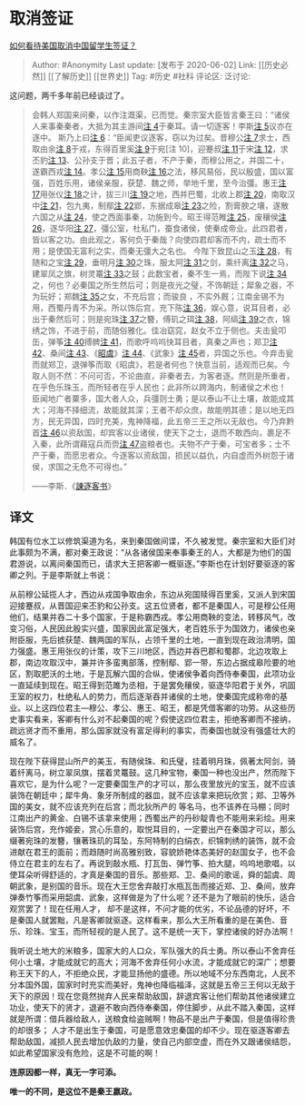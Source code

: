 # 取消签证
[如何看待美国取消中国留学生签证？](https://www.zhihu.com/question/398300808/answer/1259354942)

> Author: #Anonymity
> Last update: [发布于 2020-06-02]
> Link: [[历史必然]] [[了解历史]] [[世界史]]
> Tag: #历史 #社科
> 评论区:
> 泛讨论:

这问题，两千多年前已经谈过了。

> 会韩人郑国来间秦，以作注溉渠，已而觉。秦宗室大臣皆言秦王曰：“诸侯人来事秦秦者，大抵为其主游间[注 4](https://link.zhihu.com/?target=https%3A//zh.m.wikipedia.org/zh-sg/%25E8%25AB%25AB%25E9%2580%2590%25E5%25AE%25A2%25E6%259B%25B8%23cite_note-13)于秦耳。请一切逐客！李斯[注 5](https://link.zhihu.com/?target=https%3A//zh.m.wikipedia.org/zh-sg/%25E8%25AB%25AB%25E9%2580%2590%25E5%25AE%25A2%25E6%259B%25B8%23cite_note-14)议亦在逐中。
> 斯乃上曰[注 6](https://link.zhihu.com/?target=https%3A//zh.m.wikipedia.org/zh-sg/%25E8%25AB%25AB%25E9%2580%2590%25E5%25AE%25A2%25E6%259B%25B8%23cite_note-15)：“臣闻吏议逐客，窃以为过矣。昔穆公[注 7](https://link.zhihu.com/?target=https%3A//zh.m.wikipedia.org/zh-sg/%25E8%25AB%25AB%25E9%2580%2590%25E5%25AE%25A2%25E6%259B%25B8%23cite_note-16)求士，西取由余[注 8](https://link.zhihu.com/?target=https%3A//zh.m.wikipedia.org/zh-sg/%25E8%25AB%25AB%25E9%2580%2590%25E5%25AE%25A2%25E6%259B%25B8%23cite_note-17)于戎，东得百里奚[注 9](https://link.zhihu.com/?target=https%3A//zh.m.wikipedia.org/zh-sg/%25E8%25AB%25AB%25E9%2580%2590%25E5%25AE%25A2%25E6%259B%25B8%23cite_note-18)于宛[注 10]，迎蹇叔[注 11](https://link.zhihu.com/?target=https%3A//zh.m.wikipedia.org/zh-sg/%25E8%25AB%25AB%25E9%2580%2590%25E5%25AE%25A2%25E6%259B%25B8%23cite_note-20)于宋[注 12](https://link.zhihu.com/?target=https%3A//zh.m.wikipedia.org/zh-sg/%25E8%25AB%25AB%25E9%2580%2590%25E5%25AE%25A2%25E6%259B%25B8%23cite_note-21)，求丕豹[注 13](https://link.zhihu.com/?target=https%3A//zh.m.wikipedia.org/zh-sg/%25E8%25AB%25AB%25E9%2580%2590%25E5%25AE%25A2%25E6%259B%25B8%23cite_note-22)、公孙支于晋；此五子者，不产于秦，而穆公用之，并国二十，遂霸西戎[注 14](https://link.zhihu.com/?target=https%3A//zh.m.wikipedia.org/zh-sg/%25E8%25AB%25AB%25E9%2580%2590%25E5%25AE%25A2%25E6%259B%25B8%23cite_note-23)。孝公[注 15](https://link.zhihu.com/?target=https%3A//zh.m.wikipedia.org/zh-sg/%25E8%25AB%25AB%25E9%2580%2590%25E5%25AE%25A2%25E6%259B%25B8%23cite_note-24)用商鞅[注 16](https://link.zhihu.com/?target=https%3A//zh.m.wikipedia.org/zh-sg/%25E8%25AB%25AB%25E9%2580%2590%25E5%25AE%25A2%25E6%259B%25B8%23cite_note-25)之法，移风易俗，民以殷盛，国以富强，百姓乐用，诸侯亲服，获楚、魏之师，举地千里，至今治彊。惠王[注 17](https://link.zhihu.com/?target=https%3A//zh.m.wikipedia.org/zh-sg/%25E8%25AB%25AB%25E9%2580%2590%25E5%25AE%25A2%25E6%259B%25B8%23cite_note-26)用张仪[注 18](https://link.zhihu.com/?target=https%3A//zh.m.wikipedia.org/zh-sg/%25E8%25AB%25AB%25E9%2580%2590%25E5%25AE%25A2%25E6%259B%25B8%23cite_note-27)之计，拔三川[注 19](https://link.zhihu.com/?target=https%3A//zh.m.wikipedia.org/zh-sg/%25E8%25AB%25AB%25E9%2580%2590%25E5%25AE%25A2%25E6%259B%25B8%23cite_note-28)之地，西并巴蜀，北收上郡[注 20](https://link.zhihu.com/?target=https%3A//zh.m.wikipedia.org/zh-sg/%25E8%25AB%25AB%25E9%2580%2590%25E5%25AE%25A2%25E6%259B%25B8%23cite_note-29)，南取汉中[注 21](https://link.zhihu.com/?target=https%3A//zh.m.wikipedia.org/zh-sg/%25E8%25AB%25AB%25E9%2580%2590%25E5%25AE%25A2%25E6%259B%25B8%23cite_note-30)，包九夷，制鄢[注 22](https://link.zhihu.com/?target=https%3A//zh.m.wikipedia.org/zh-sg/%25E8%25AB%25AB%25E9%2580%2590%25E5%25AE%25A2%25E6%259B%25B8%23cite_note-31)郢，东据成皋[注 23](https://link.zhihu.com/?target=https%3A//zh.m.wikipedia.org/zh-sg/%25E8%25AB%25AB%25E9%2580%2590%25E5%25AE%25A2%25E6%259B%25B8%23cite_note-32)之险，割膏腴之壤，遂散六国之从[注 24](https://link.zhihu.com/?target=https%3A//zh.m.wikipedia.org/zh-sg/%25E8%25AB%25AB%25E9%2580%2590%25E5%25AE%25A2%25E6%259B%25B8%23cite_note-33)，使之西面事秦，功施到今。昭王得范睢[注 25](https://link.zhihu.com/?target=https%3A//zh.m.wikipedia.org/zh-sg/%25E8%25AB%25AB%25E9%2580%2590%25E5%25AE%25A2%25E6%259B%25B8%23cite_note-34)，废穰侯[注 26](https://link.zhihu.com/?target=https%3A//zh.m.wikipedia.org/zh-sg/%25E8%25AB%25AB%25E9%2580%2590%25E5%25AE%25A2%25E6%259B%25B8%23cite_note-35)，逐华阳[注 27](https://link.zhihu.com/?target=https%3A//zh.m.wikipedia.org/zh-sg/%25E8%25AB%25AB%25E9%2580%2590%25E5%25AE%25A2%25E6%259B%25B8%23cite_note-36)，彊公室，杜私门，蚕食诸侯，使秦成帝业。此四君者，皆以客之功。由此观之，客何负于秦哉？向使四君却客而不内，疏士而不用；是使国无富利之实，而秦无彊大之名也。
> 今陛下致昆山之玉[注 28](https://link.zhihu.com/?target=https%3A//zh.m.wikipedia.org/zh-sg/%25E8%25AB%25AB%25E9%2580%2590%25E5%25AE%25A2%25E6%259B%25B8%23cite_note-37)，有随和之宝[注 29](https://link.zhihu.com/?target=https%3A//zh.m.wikipedia.org/zh-sg/%25E8%25AB%25AB%25E9%2580%2590%25E5%25AE%25A2%25E6%259B%25B8%23cite_note-38)，垂明月[注 30](https://link.zhihu.com/?target=https%3A//zh.m.wikipedia.org/zh-sg/%25E8%25AB%25AB%25E9%2580%2590%25E5%25AE%25A2%25E6%259B%25B8%23cite_note-39)之珠，服太阿[注 31](https://link.zhihu.com/?target=https%3A//zh.m.wikipedia.org/zh-sg/%25E8%25AB%25AB%25E9%2580%2590%25E5%25AE%25A2%25E6%259B%25B8%23cite_note-40)之剑，乘纤离[注 32](https://link.zhihu.com/?target=https%3A//zh.m.wikipedia.org/zh-sg/%25E8%25AB%25AB%25E9%2580%2590%25E5%25AE%25A2%25E6%259B%25B8%23cite_note-41)之马，建翠凤之旗，树灵鼍[注 33](https://link.zhihu.com/?target=https%3A//zh.m.wikipedia.org/zh-sg/%25E8%25AB%25AB%25E9%2580%2590%25E5%25AE%25A2%25E6%259B%25B8%23cite_note-42)之鼓；此数宝者，秦不生一焉，而陛下说[注 34](https://link.zhihu.com/?target=https%3A//zh.m.wikipedia.org/zh-sg/%25E8%25AB%25AB%25E9%2580%2590%25E5%25AE%25A2%25E6%259B%25B8%23cite_note-43)之，何也？必秦国之所生然后可；则是夜光之璧，不饰朝廷；犀象之器，不为玩好；郑魏[注 35](https://link.zhihu.com/?target=https%3A//zh.m.wikipedia.org/zh-sg/%25E8%25AB%25AB%25E9%2580%2590%25E5%25AE%25A2%25E6%259B%25B8%23cite_note-44)之女，不充后宫；而骏良 ，不实外厩；江南金锡不为用，西蜀丹青不为采。所以饰后宫，充下陈[注 36](https://link.zhihu.com/?target=https%3A//zh.m.wikipedia.org/zh-sg/%25E8%25AB%25AB%25E9%2580%2590%25E5%25AE%25A2%25E6%259B%25B8%23cite_note-45)，娱心意，说耳目者，必出于秦然后可；则是宛珠[注 37](https://link.zhihu.com/?target=https%3A//zh.m.wikipedia.org/zh-sg/%25E8%25AB%25AB%25E9%2580%2590%25E5%25AE%25A2%25E6%259B%25B8%23cite_note-46)之簪，傅玑之珥[注 38](https://link.zhihu.com/?target=https%3A//zh.m.wikipedia.org/zh-sg/%25E8%25AB%25AB%25E9%2580%2590%25E5%25AE%25A2%25E6%259B%25B8%23cite_note-47)，阿缟[注 39](https://link.zhihu.com/?target=https%3A//zh.m.wikipedia.org/zh-sg/%25E8%25AB%25AB%25E9%2580%2590%25E5%25AE%25A2%25E6%259B%25B8%23cite_note-48)之衣，锦绣之饰，不进于前，而随俗雅化。佳冶窈窕，赵女不立于侧也。夫击瓮叩缶，弹筝[注 40](https://link.zhihu.com/?target=https%3A//zh.m.wikipedia.org/zh-sg/%25E8%25AB%25AB%25E9%2580%2590%25E5%25AE%25A2%25E6%259B%25B8%23cite_note-49)搏髀[注 41](https://link.zhihu.com/?target=https%3A//zh.m.wikipedia.org/zh-sg/%25E8%25AB%25AB%25E9%2580%2590%25E5%25AE%25A2%25E6%259B%25B8%23cite_note-50)，而歌呼呜呜快耳目者，真秦之声也；郑卫[注 42](https://link.zhihu.com/?target=https%3A//zh.m.wikipedia.org/zh-sg/%25E8%25AB%25AB%25E9%2580%2590%25E5%25AE%25A2%25E6%259B%25B8%23cite_note-51)、桑间[注 43](https://link.zhihu.com/?target=https%3A//zh.m.wikipedia.org/zh-sg/%25E8%25AB%25AB%25E9%2580%2590%25E5%25AE%25A2%25E6%259B%25B8%23cite_note-52)、《[昭虞](https://www.zhihu.com/search?q=%E6%98%AD%E8%99%9E&search_source=Entity&hybrid_search_source=Entity&hybrid_search_extra=%7B%22sourceType%22%3A%22answer%22%2C%22sourceId%22%3A1259354942%7D)》[注 44](https://link.zhihu.com/?target=https%3A//zh.m.wikipedia.org/zh-sg/%25E8%25AB%25AB%25E9%2580%2590%25E5%25AE%25A2%25E6%259B%25B8%23cite_note-53)、《武象》[注 45](https://link.zhihu.com/?target=https%3A//zh.m.wikipedia.org/zh-sg/%25E8%25AB%25AB%25E9%2580%2590%25E5%25AE%25A2%25E6%259B%25B8%23cite_note-54)者，异国之乐也。今弃击瓮而就郑卫，退弹筝而取《昭虞》，若是者何也？快意当前，适观而已矣。今取人则不然：不问可否，不论曲直，非秦者去，为客者逐。然则是所重者，在乎色乐珠玉，而所轻者在乎人民也；此非所以跨海内，制诸侯之术也！
> 臣闻地广者粟多，国大者人众，兵彊则士勇；是以泰山不让土壤，故能成其大；河海不择细流，故能就其深；王者不却众庶，故能明其德；是以地无四方，民无异国，四时充美，鬼神降福，此五帝三王之所以无敌也。今乃弃黔首[注 46](https://link.zhihu.com/?target=https%3A//zh.m.wikipedia.org/zh-sg/%25E8%25AB%25AB%25E9%2580%2590%25E5%25AE%25A2%25E6%259B%25B8%23cite_note-55)以资敌国，却宾客以业诸侯，使天下之士，退而不敢西向，裹足不入秦，此所谓藉寇兵而赍[注 47](https://link.zhihu.com/?target=https%3A//zh.m.wikipedia.org/zh-sg/%25E8%25AB%25AB%25E9%2580%2590%25E5%25AE%25A2%25E6%259B%25B8%23cite_note-56)盗粮者也。夫物不产于秦，可宝者多；士不产于秦，而愿忠者众。今逐客以资敌国，损民以益仇，内自虚而外树怨于诸侯，求国之无危不可得也。”
>
> ——李斯．《[諌逐客书](https://www.zhihu.com/search?q=%E8%AB%8C%E9%80%90%E5%AE%A2%E4%B9%A6&search_source=Entity&hybrid_search_source=Entity&hybrid_search_extra=%7B%22sourceType%22%3A%22answer%22%2C%22sourceId%22%3A1259354942%7D)》

## 译文
韩国有位水工以修筑渠道为名，来到秦国做间谍，不久被发觉。秦宗室和大臣们对此事颇为不满，都对秦王政说：“从各诸侯国来奉事秦王的人，大都是为他们的国君游说，以离间秦国而已，请求大王把客卿一概驱逐。”李斯也在计划好要驱逐的客卿之列。于是李斯就上书说：

从前穆公延揽人才，西边从戎国争取由余，东边从宛国赎得百里奚，又派人到宋国迎接蹇叔，从晋国迎来丕豹和公孙支。这五位贤者，都不是秦国人，可是穆公任用他们，结果并吞二十多个国家，于是称霸西戎。孝公用商鞅的变法，转移风气，改变习俗，人民因此殷实兴盛，国家因此富足强大，老百姓乐于为国效力，诸侯也亲附臣服，先后掳获楚、魏两国的军队，占领千里的土地，一直到现在政治清明，国力强盛。惠王用张仪的计策，攻下三川地区，西边并吞巴郡和蜀郡，北边攻取上郡，南边攻取汉中，兼并许多蛮夷部落，控制鄢、郢一带，东边占据成皋险要的地区，割取肥沃的土地，于是瓦解六国的合纵，使诸侯争着向西侍奉秦国，此项功业一直延续到现在。昭王得到范雎为丞相，于是罢免穰侯，驱逐华阳君于关外，巩固王室的权力，杜绝私人的势力，而后逐渐吞并诸侯的土地，使秦国完成称帝的基业。以上这四位君主—穆公、孝公、惠王、昭王，都是凭借客卿的功劳。从这些历史事实看来，客卿有什么对不起秦国的呢？假使这四位君主，拒绝客卿而不接纳，疏远贤才而不重用，那么国家就没有富足得利的事实，而秦国也就没有强盛壮大的威名了。

现在陛下获得昆山所产的美玉，有随侯珠、和氏璧，挂着明月珠，佩著太阿剑，骑着纤离马，树立翠凤旗，摆着灵鼍鼓。这几种宝物，秦国一种也没出产，然而陛下喜欢它，是为什么呢？一定要秦国生产的才可以，那么夜里放光的宝玉，就不应该装饰在朝廷中；犀牛角、象牙所制成的器皿，就不应该拿来把玩欣赏；郑、卫等外国的美女，就不应该充列在后宫；而北狄所产的 等名马，也不该养在马棚；同时江南出产的黄金、白锡不该拿来使用；西蜀出产的丹砂靛青也不能用来彩绘。用来装饰后宫，充作姬妾，赏心乐意的，取悦耳目的，一定要出产在秦国才可以，那么缀著宛珠的发簪，镶著珠玑的耳坠，东阿特制的白绢衣，织锦刺绣的装饰，就不会进献在君王的面前；而趋随时尚高雅别致，容貌娇艳体态美好的赵国女子，也不会侍立在君主的左右了。再说到敲水瓶、打瓦缶、弹竹筝、拍大腿，呜呜地歌唱，以使耳朵听得舒适的，才真是秦国的音乐。那些郑、卫、桑间的歌谣，舜的韶虞、周朝武象，是别国的音乐。现在大王您舍弃敲打水瓶瓦缶而接近郑、卫、桑间，放弃弹奏竹筝而采用韶虞、武象，这样做是为了什么呢？还不是为了眼前的快乐，适合观赏罢了！现在任用人才， 却不是这样，不问才能的优劣，不论品德的好坏，不是秦国人就罢黜，凡是客卿就驱逐。这样看来，那么大王所看重的是在美色、音乐、珍珠、宝玉，而所轻视的是人民了。这不是统一天下，掌控诸侯的好办法啊！

我听说土地大的米粮多，国家大的人口众，军队强大的兵士勇。所以泰山不舍弃任何小土壤，才能成就它的高大；河海不舍弃任何小水流，才能成就它的深广；想要称王天下的人，不拒绝众民，才能显扬他的盛德。所以地域不分东西南北，人民不分本国外国，国家时时充实而美好，鬼神也降临福泽，这就是五帝三王何以无敌于天下的原因！现在您竟然抛弃人民来帮助敌国，辞退宾客让他们帮助其他诸侯建立功业，使天下的贤才，退避不敢向西侍奉秦国，停住脚步，从此不踏入秦国，这样就是所谓：借兵器给敌人，送粮食给盗贼啊！物品不是出产于秦国，但是值得珍贵的却很多； 人才不是出生于秦国，可是愿意效忠秦国的却不少。现在驱逐客卿去帮助敌国，减损人民去增加仇敌的力量，使自己内部空虚，而在外又跟诸侯结怨，如此希望国家没有危险，这是不可能的啊！

**连原因都一样，真无一字可添。**

**唯一的不同，是这位不是秦王嬴政。**
